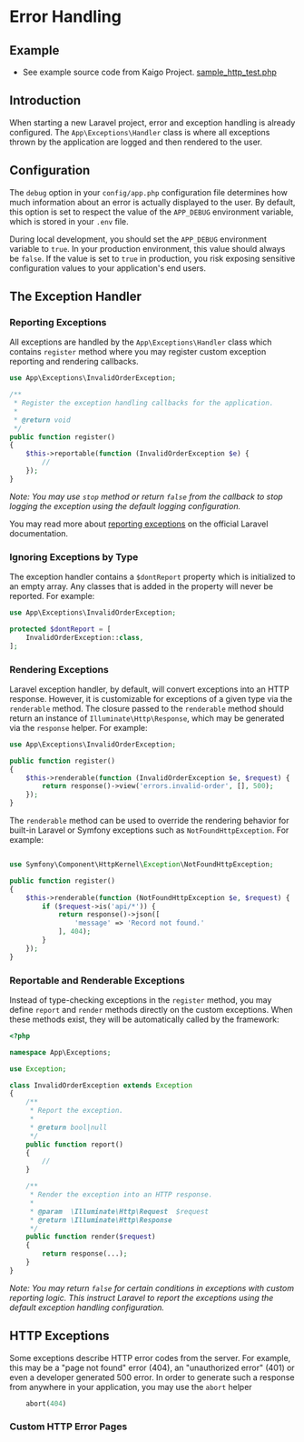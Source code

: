 # Error Handling

## Example
 - See example source code from Kaigo Project. [sample_http_test.php](src/sample_error_handling.php)

## Introduction
When starting a new Laravel project, error and exception handling is already configured. The `App\Exceptions\Handler` class is where all exceptions thrown by the application are logged and then rendered to the user.

## Configuration
The `debug` option in your `config/app.php` configuration file determines how much information about an error is actually displayed to the user. By default, this option is set to respect the value of the `APP_DEBUG` environment variable, which is stored in your `.env` file.

During local development, you should set the `APP_DEBUG` environment variable to `true`. In your production environment, this value should always be `false`. If the value is set to `true` in production, you risk exposing sensitive configuration values to your application's end users.

## The Exception Handler
### Reporting Exceptions
All exceptions are handled by the `App\Exceptions\Handler` class which contains `register` method where you may register custom exception reporting and rendering callbacks.
```php
use App\Exceptions\InvalidOrderException;

/**
 * Register the exception handling callbacks for the application.
 *
 * @return void
 */
public function register()
{
    $this->reportable(function (InvalidOrderException $e) {
        //
    });
}
```

_Note: You may use `stop` method or return `false` from the callback to stop logging the exception using the default logging configuration._

You may read more about [reporting exceptions](https://laravel.com/docs/8.x/errors#reporting-exceptions) on the official Laravel documentation.

### Ignoring Exceptions by Type
The exception handler contains a `$dontReport` property which is initialized to an empty array. Any classes that is added in the property will never be reported. For example:
```php
use App\Exceptions\InvalidOrderException;

protected $dontReport = [
    InvalidOrderException::class,
];
```

### Rendering Exceptions
Laravel exception handler, by default, will convert exceptions into an HTTP response. However, it is customizable for exceptions of a given type via the `renderable` method.
The closure passed to the `renderable` method should return an instance of `Illuminate\Http\Response`, which may be generated via the `response` helper. For example:
```php
use App\Exceptions\InvalidOrderException;

public function register()
{
    $this->renderable(function (InvalidOrderException $e, $request) {
        return response()->view('errors.invalid-order', [], 500);
    });
}
```

The `renderable` method can be used to override the rendering behavior for built-in Laravel or Symfony exceptions such as `NotFoundHttpException`. For example:
```php

use Symfony\Component\HttpKernel\Exception\NotFoundHttpException;

public function register()
{
    $this->renderable(function (NotFoundHttpException $e, $request) {
        if ($request->is('api/*')) {
            return response()->json([
                'message' => 'Record not found.'
            ], 404);
        }
    });
}
```

### Reportable and Renderable Exceptions
Instead of type-checking exceptions in the `register` method, you may define `report` and `render` methods directly on the custom exceptions. When these methods exist, they will be automatically called by the framework:
```php
<?php

namespace App\Exceptions;

use Exception;

class InvalidOrderException extends Exception
{
    /**
     * Report the exception.
     *
     * @return bool|null
     */
    public function report()
    {
        //
    }

    /**
     * Render the exception into an HTTP response.
     *
     * @param  \Illuminate\Http\Request  $request
     * @return \Illuminate\Http\Response
     */
    public function render($request)
    {
        return response(...);
    }
}
```

_Note: You may return `false` for certain conditions in exceptions with custom reporting logic. This instruct Laravel to report the exceptions using the default exception handling configuration._

## HTTP Exceptions
Some exceptions describe HTTP error codes from the server. For example, this may be a "page not found" error (404), an "unauthorized error" (401) or even a developer generated 500 error. In order to generate such a response from anywhere in your application, you may use the `abort` helper
```php
    abort(404)
```

### Custom HTTP Error Pages

